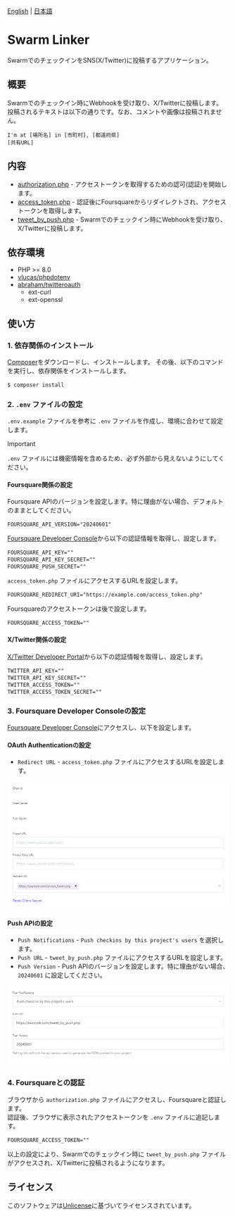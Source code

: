 [English](README.md) | [日本語](README.ja.md)

# Swarm Linker

SwarmでのチェックインをSNS(X/Twitter)に投稿するアプリケーション。

## 概要

Swarmでのチェックイン時にWebhookを受け取り、X/Twitterに投稿します。  
投稿されるテキストは以下の通りです。なお、コメントや画像は投稿されません。

```
I'm at [場所名] in [市町村], [都道府県]
[共有URL]
```

## 内容

- [authorization.php](authorization.php) - アクセストークンを取得するための認可(認証)を開始します。
- [access_token.php](access_token.php) - 認証後にFoursquareからリダイレクトされ、アクセストークンを取得します。
- [tweet_by_push.php](tweet_by_push.php) - Swarmでのチェックイン時にWebhookを受け取り、X/Twitterに投稿します。

## 依存環境

- PHP >= 8.0
- [vlucas/phpdotenv](https://github.com/vlucas/phpdotenv)
- [abraham/twitteroauth](https://github.com/abraham/twitteroauth)
  - ext-curl
  - ext-openssl

## 使い方

### 1. 依存関係のインストール

[Composer](https://getcomposer.org/)をダウンロードし、インストールします。
その後、以下のコマンドを実行し、依存関係をインストールします。

```sh
$ composer install
```

### 2. `.env` ファイルの設定

`.env.example` ファイルを参考に `.env` ファイルを作成し、環境に合わせて設定します。

> [!IMPORTANT]
> `.env` ファイルには機密情報を含めるため、必ず外部から見えないようにしてください。

#### Foursquare関係の設定

Foursquare APIのバージョンを設定します。特に理由がない場合、デフォルトのままとしてください。

```env
FOURSQUARE_API_VERSION="20240601"
```

[Foursquare Developer Console](https://location.foursquare.com/developer/)から以下の認証情報を取得し、設定します。

```env
FOURSQUARE_API_KEY=""
FOURSQUARE_API_KEY_SECRET=""
FOURSQUARE_PUSH_SECRET=""
```

`access_token.php` ファイルにアクセスするURLを設定します。

```env
FOURSQUARE_REDIRECT_URI="https://example.com/access_token.php"
```

Foursquareのアクセストークンは後で設定します。

```env
FOURSQUARE_ACCESS_TOKEN=""
```

#### X/Twitter関係の設定

[X/Twitter Developer Portal](https://developer.twitter.com/en/portal/petition/essential/basic-info)から以下の認証情報を取得し、設定します。

```env
TWITTER_API_KEY=""
TWITTER_API_KEY_SECRET=""
TWITTER_ACCESS_TOKEN=""
TWITTER_ACCESS_TOKEN_SECRET=""
```

### 3. Foursquare Developer Consoleの設定

[Foursquare Developer Console](https://location.foursquare.com/developer/)にアクセスし、以下を設定します。

#### OAuth Authenticationの設定

- `Redirect URL` - `access_token.php` ファイルにアクセスするURLを設定します。

![OAuth Authentication Settings](img/OAuthAuthenticationSettings.png)

#### Push APIの設定

- `Push Notifications` - `Push checkins by this project's users` を選択します。
- `Push URL` - `tweet_by_push.php` ファイルにアクセスするURLを設定します。
- `Push Version` - Push APIのバージョンを設定します。特に理由がない場合、`20240601` に設定してください。

![Push API Settings](img/PushAPISettings.png)

### 4. Foursquareとの認証

ブラウザから `authorization.php` ファイルにアクセスし、Foursquareと認証します。  
認証後、ブラウザに表示されたアクセストークンを `.env` ファイルに追記します。

```env
FOURSQUARE_ACCESS_TOKEN=""
```

以上の設定により、Swarmでのチェックイン時に `tweet_by_push.php` ファイルがアクセスされ、X/Twitterに投稿されるようになります。

## ライセンス

このソフトウェアは[Unlicense](LICENSE)に基づいてライセンスされています。
